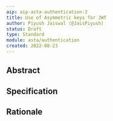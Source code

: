 ```yaml
---
aip: aip-asta-authentication-2
title: Use of Asymmetric keys for JWT
author: Piyush Jaiswal (@JaisPiyush)
status: Draft
type: Standard
module: asta/authentication
created: 2022-08-23
---
```


## Abstract

## Specification

## Rationale

